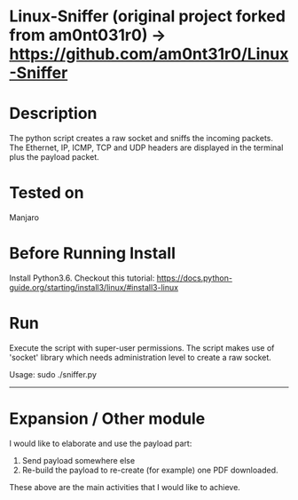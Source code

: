 # Linux-Sniffer (original project forked from am0nt031r0) -> https://github.com/am0nt31r0/Linux-Sniffer

# Description
The python script creates a raw socket and sniffs the incoming packets. The Ethernet, IP, ICMP, TCP and UDP headers are displayed in the terminal plus the payload packet.

# Tested on
Manjaro

# Before Running Install
Install Python3.6. Checkout this tutorial: https://docs.python-guide.org/starting/install3/linux/#install3-linux

# Run
Execute the script with super-user permissions.
The script makes use of 'socket' library which needs administration level to create a raw socket.

Usage: sudo ./sniffer.py

-------------------------------------------------------------------------------------------------------------------------------
# Expansion / Other module

I would like to elaborate and use the payload part:
1) Send payload somewhere else
2) Re-build the payload to re-create (for example) one PDF downloaded.

These above are the main activities that I would like to achieve.

